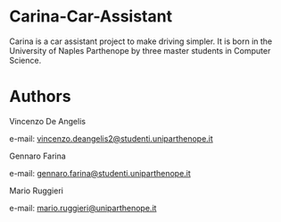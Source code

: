 # Carina-Car-Assistant
Carina is a car assistant project to make driving simpler. 
It is born in the University of Naples Parthenope by three master students in Computer Science.

# Authors
Vincenzo De Angelis

e-mail: vincenzo.deangelis2@studenti.uniparthenope.it

Gennaro Farina

e-mail: gennaro.farina@studenti.uniparthenope.it

Mario Ruggieri

e-mail: mario.ruggieri@uniparthenope.it


